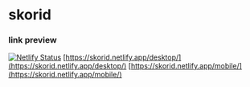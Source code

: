 # skorid

### link preview

[![Netlify Status](https://api.netlify.com/api/v1/badges/550d2624-275d-42ea-92b4-4c9dc52caea9/deploy-status)](https://app.netlify.com/sites/skorid/deploys)
[https://skorid.netlify.app/desktop/](https://skorid.netlify.app/desktop/)
[https://skorid.netlify.app/mobile/](https://skorid.netlify.app/mobile/)
